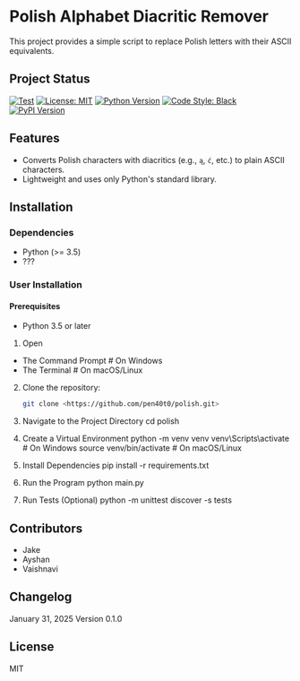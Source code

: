 # Polish Alphabet Diacritic Remover

This project provides a simple script to replace Polish letters with their ASCII equivalents. 


## Project Status

[![Test](https://github.com/pen40t0/pol/actions/workflows/main.yml/badge.svg)](https://github.com/pen40t0/pol/actions/workflows/main.yml)
[![License: MIT](https://img.shields.io/badge/license-MIT-blue.svg)](https://opensource.org/licenses/MIT)
[![Python Version](https://img.shields.io/badge/python-3.5+-brightgreen)](https://www.python.org/downloads/)
[![Code Style: Black](https://img.shields.io/badge/code%20style-black-000000.svg)](https://black.readthedocs.io/en/stable/)
[![PyPI Version](https://img.shields.io/pypi/v/black.svg)](https://pypi.org/project/black/)


## Features

- Converts Polish characters with diacritics (e.g., `ą`, `ć`, etc.) to plain ASCII characters.
- Lightweight and uses only Python's standard library.


## Installation


### Dependencies

- Python (>= 3.5)
- ???


### User Installation


#### Prerequisites
- Python 3.5 or later

1. Open
- The Command Prompt   # On Windows
- The Terminal         # On macOS/Linux

2. Clone the repository:
   ```bash
   git clone <https://github.com/pen40t0/polish.git>

3. Navigate to the Project Directory
cd polish

4. Create a Virtual Environment
python -m venv venv
venv\Scripts\activate      # On Windows
source venv/bin/activate   # On macOS/Linux

5. Install Dependencies
pip install -r requirements.txt

6. Run the Program
python main.py

7. Run Tests (Optional)
python -m unittest discover -s tests


## Contributors
- Jake
- Ayshan
- Vaishnavi


## Changelog
January 31, 2025         Version 0.1.0
<!-- Possibly make it a link and create a website That simply says this "Changelog January 31,2025 Version 0.1.0
That's all folks XD"
See https://github.com/psf/black/blob/main/README.md for example -->


## License
MIT


<!-- ADD README.MD BADGES
code style: black
python 3.6 | 3.7 | 3.8 | 3.9 | 3.10 | 3.11 | 3.12 | 3.13 -->